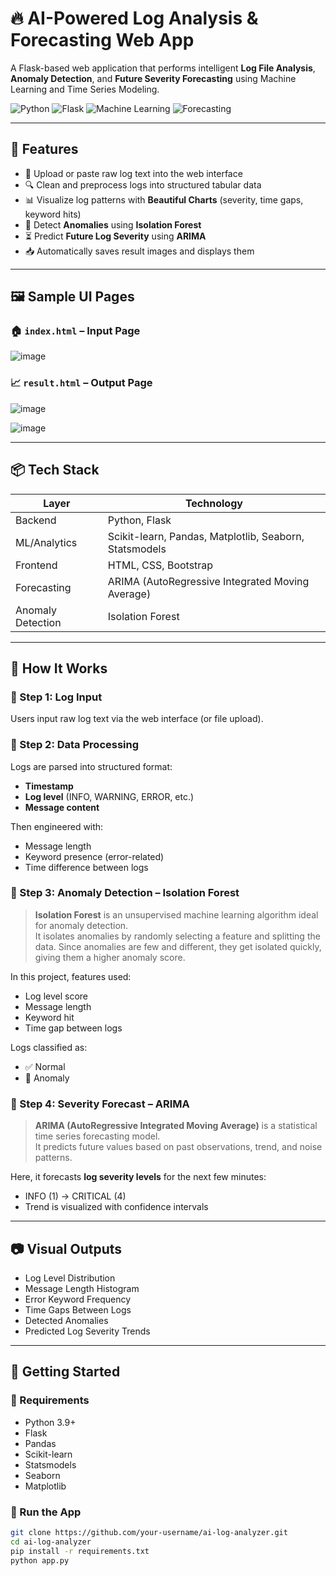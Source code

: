 # 🔥 AI-Powered Log Analysis & Forecasting Web App

A Flask-based web application that performs intelligent **Log File Analysis**, **Anomaly Detection**, and **Future Severity Forecasting** using Machine Learning and Time Series Modeling.

![Python](https://img.shields.io/badge/Python-3.9-blue?logo=python)
![Flask](https://img.shields.io/badge/Flask-2.0-lightgrey?logo=flask)
![Machine Learning](https://img.shields.io/badge/ML-IsolationForest-yellowgreen)
![Forecasting](https://img.shields.io/badge/ARIMA-TimeSeries-orange)

---

## 🧠 Features

- 📝 Upload or paste raw log text into the web interface
- 🔍 Clean and preprocess logs into structured tabular data
- 📊 Visualize log patterns with **Beautiful Charts** (severity, time gaps, keyword hits)
- 🚨 Detect **Anomalies** using **Isolation Forest**
- ⏳ Predict **Future Log Severity** using **ARIMA**
- 📥 Automatically saves result images and displays them

---

## 🖼️ Sample UI Pages

### 🏠 `index.html` – Input Page
![image](https://github.com/user-attachments/assets/abb78483-6aa6-4b03-83bf-8013c7639af5)

### 📈 `result.html` – Output Page
![image](https://github.com/user-attachments/assets/80fdd6a2-bd4f-47c5-8b96-98d9e2fed0ac)

![image](https://github.com/user-attachments/assets/9c99285e-cd44-47ef-a227-14a8cf2e9bf0)

---

## 📦 Tech Stack

| Layer          | Technology          |
|----------------|---------------------|
| Backend        | Python, Flask       |
| ML/Analytics   | Scikit-learn, Pandas, Matplotlib, Seaborn, Statsmodels |
| Frontend       | HTML, CSS, Bootstrap |
| Forecasting    | ARIMA (AutoRegressive Integrated Moving Average) |
| Anomaly Detection | Isolation Forest |

---

## 📌 How It Works

### 🔹 Step 1: Log Input
Users input raw log text via the web interface (or file upload).

### 🔹 Step 2: Data Processing
Logs are parsed into structured format:
- **Timestamp**
- **Log level** (INFO, WARNING, ERROR, etc.)
- **Message content**

Then engineered with:
- Message length
- Keyword presence (error-related)
- Time difference between logs

### 🔹 Step 3: Anomaly Detection – **Isolation Forest**

> **Isolation Forest** is an unsupervised machine learning algorithm ideal for anomaly detection.  
It isolates anomalies by randomly selecting a feature and splitting the data. Since anomalies are few and different, they get isolated quickly, giving them a higher anomaly score.

In this project, features used:
- Log level score
- Message length
- Keyword hit
- Time gap between logs

Logs classified as:
- ✅ Normal
- 🚨 Anomaly

### 🔹 Step 4: Severity Forecast – **ARIMA**

> **ARIMA (AutoRegressive Integrated Moving Average)** is a statistical time series forecasting model.  
It predicts future values based on past observations, trend, and noise patterns.

Here, it forecasts **log severity levels** for the next few minutes:
- INFO (1) → CRITICAL (4)
- Trend is visualized with confidence intervals

---

## 📷 Visual Outputs

- Log Level Distribution  
- Message Length Histogram  
- Error Keyword Frequency  
- Time Gaps Between Logs  
- Detected Anomalies  
- Predicted Log Severity Trends  

---

## 🚀 Getting Started

### 🔧 Requirements

- Python 3.9+
- Flask
- Pandas
- Scikit-learn
- Statsmodels
- Seaborn
- Matplotlib

### 🔨 Run the App

```bash
git clone https://github.com/your-username/ai-log-analyzer.git
cd ai-log-analyzer
pip install -r requirements.txt
python app.py
